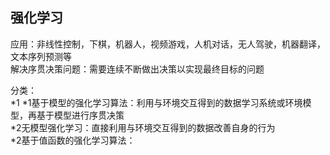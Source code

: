 ## 强化学习
应用：非线性控制，下棋，机器人，视频游戏，人机对话，无人驾驶，机器翻译，文本序列预测等  
解决序贯决策问题：需要连续不断做出决策以实现最终目标的问题  

分类：  
*1
*1基于模型的强化学习算法：利用与环境交互得到的数据学习系统或环境模型，再基于模型进行序贯决策  
*2无模型强化学习：直接利用与环境交互得到的数据改善自身的行为  
*2基于值函数的强化学习算法：
